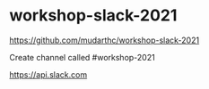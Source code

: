 # workshop-slack-2021

https://github.com/mudarthc/workshop-slack-2021


Create channel called  #workshop-2021 

https://api.slack.com 


